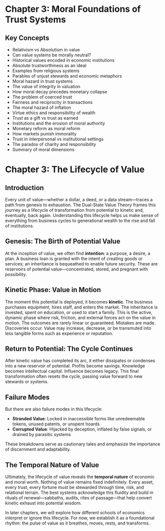 # Chapter 3: Moral Foundations of Trust Systems

## Key Concepts

- Relativism vs Absolutism in value
- Can value systems be morally neutral?
- Historical values encoded in economic institutions
- Absolute trustworthiness as an ideal
- Examples from religious systems
- Parables of unjust stewards and economic metaphors
- Moral hazard in trust systems
- The value of integrity in valuation
- How moral decay precedes monetary collapse
- The problem of coerced trust
- Fairness and reciprocity in transactions
- The moral hazard of inflation
- Virtue ethics and responsibility of wealth
- Trust as a gift vs trust as earned
- Institutions and the erosion of moral authority
- Monetary reform as moral reform
- How markets punish immorality
- Trust in interpersonal vs institutional settings
- The paradox of charity and responsibility
- Summary of moral dimensions

# Chapter 3: The Lifecycle of Value

## Introduction

Every unit of value—whether a dollar, a deed, or a data stream—traces a path from genesis to exhaustion. The Dual-State Value Theory frames this journey as a lifecycle of transformation from potential to kinetic and, eventually, back again. Understanding this lifecycle helps us make sense of everything from business cycles to generational wealth to the rise and fall of institutions.

## Genesis: The Birth of Potential Value

At the inception of value, we often find **intention**: a purpose, a desire, a plan. A business loan is granted with the intent of creating goods or services; an inheritance is bequeathed to enable future security. These are reservoirs of potential value—concentrated, stored, and pregnant with possibility.

## Kinetic Phase: Value in Motion

The moment this potential is deployed, it becomes **kinetic**. The business purchases equipment, hires staff, and enters the market. The inheritance is invested, spent on education, or used to start a family. This is the active, dynamic phase where risk, friction, and external forces act on the value in motion. The outcomes are rarely linear or guaranteed. Mistakes are made. Discoveries occur. Value may increase, decrease, or be transmuted into less tangible forms such as experience or reputation.

## Return to Potential: The Cycle Continues

After kinetic value has completed its arc, it either dissipates or condenses into a new reservoir of potential. Profits become savings. Knowledge becomes intellectual capital. Influence becomes legacy. This final transformation often resets the cycle, passing value forward to new stewards or systems.

## Failure Modes

But there are also failure modes in this lifecycle:

- **Stranded Value**: Locked in inaccessible forms like unredeemable tokens, unused patents, or unspent hoards
- **Corrupted Value**: Hijacked by deception, inflated by false signals, or drained by parasitic systems

These breakdowns serve as cautionary tales and emphasize the importance of discernment and adaptability.

## The Temporal Nature of Value

Ultimately, the lifecycle of value reveals the **temporal nature** of economic and moral worth. Nothing of value remains fixed indefinitely. Every asset, every trust, every fortune must be stewarded through time, risk, and relational terrain. The best systems acknowledge this fluidity and build in rituals of renewal—sabbaths, audits, rites of passage—that help convert kinetic exhaust into potential wisdom.

In later chapters, we will explore how different schools of economics interpret or ignore this lifecycle. For now, we establish it as a foundational rhythm: the pulse of value as it breathes, moves, rests, and transforms.
